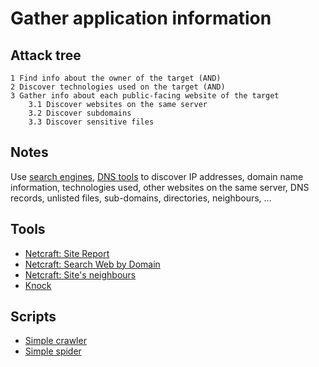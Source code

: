 # Gather application information

## Attack tree

```
1 Find info about the owner of the target (AND)
2 Discover technologies used on the target (AND)
3 Gather info about each public-facing website of the target
    3.1 Discover websites on the same server
    3.2 Discover subdomains
    3.3 Discover sensitive files
```

## Notes

Use [search engines](Gather-public-information.md), [DNS tools](Gather-DNS-information.md) to discover IP addresses, 
domain name information, technologies used, other websites on the same server, DNS records, unlisted files, 
sub-domains, directories, neighbours, ...

## Tools

* [Netcraft: Site Report](https://sitereport.netcraft.com/)
* [Netcraft: Search Web by Domain](https://searchdns.netcraft.com/)
* [Netcraft: Site's neighbours](https://sitereport.netcraft.com/netblock)
* [Knock](https://github.com/guelfoweb/knock)

## Scripts

* [Simple crawler](https://github.com/tymyrddin/reomais/blob/main/crawler)
* [Simple spider](https://github.com/tymyrddin/reomais/blob/main/spider)



